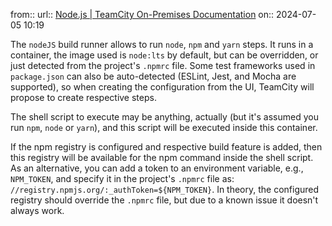 from:: 
url:: [Node.js | TeamCity On-Premises Documentation](https://www.jetbrains.com/help/teamcity/nodejs.html)
on:: 2024-07-05 10:19

The `nodeJS` build runner allows to run `node`, `npm` and `yarn` steps. It runs in a container, the image used is `node:lts` by default, but can be overridden, or just detected from the project's `.npmrc` file. Some test frameworks used in `package.json` can also be auto-detected (ESLint, Jest, and Mocha are supported), so when creating the configuration from the UI, TeamCity will propose to create respective steps.

The shell script to execute may be anything, actually (but it's assumed you run `npm`, `node` or `yarn`), and this script will be executed inside this container.

If the npm registry is configured and respective build feature is added, then this registry will be available for the npm command inside the shell script. As an alternative, you can add a token to an environment variable, e.g., `NPM_TOKEN`, and specify it in the project's `.npmrc` file as: `//registry.npmjs.org/:_authToken=${NPM_TOKEN}`. In theory, the configured registry should override the `.npmrc` file, but due to a known issue it doesn't always work.